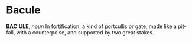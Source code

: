 # Bacule

**BAC'ULE**, _noun_ In fortification, a kind of portcullis or gate, made like a pit-fall, with a counterpoise, and supported by two great stakes.